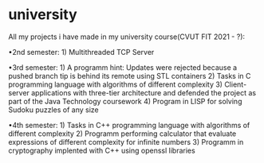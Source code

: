 # university
All my projects i have made in my university course(CVUT FIT 2021 - ?):

  •2nd semester:
    1) Multithreaded TCP Server
    
  •3rd semester:
    1) A programm hint: Updates were rejected because a pushed branch tip is behind its remote using STL containers
    2) Tasks in C programming language with algorithms of different complexity
    3) Client-server applications with three-tier architecture and defended the project as part of the Java Technology coursework
    4) Program in LISP for solving Sudoku puzzles of any size
    
  •4th semester:
    1) Tasks in C++ programming language with algorithms of different complexity
    2) Programm performing calculator that evaluate expressions of different complexity for infinite numbers
    3) Programm in cryptography implented with C++ using openssl libraries
